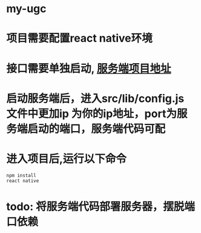 # my-ugc
# 项目需要配置react native环境
# 接口需要单独启动, [服务端项目地址](https://github.com/justyouhappy/ugc-service)
# 启动服务端后，进入src/lib/config.js 文件中更加ip 为你的ip地址，port为服务端启动的端口，服务端代码可配
# 进入项目后,运行以下命令
```
npm install
react native

```
# todo: 将服务端代码部署服务器，摆脱端口依赖
